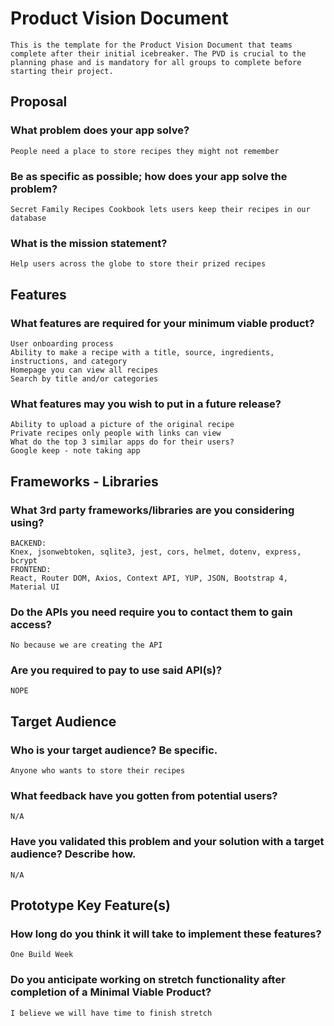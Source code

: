  # Product Vision Document

	This is the template for the Product Vision Document that teams complete after their initial icebreaker. The PVD is crucial to the planning phase and is mandatory for all groups to complete before starting their project.


## Proposal

### What problem does your app solve?
	People need a place to store recipes they might not remember

### Be as specific as possible; how does your app solve the problem?
	Secret Family Recipes Cookbook lets users keep their recipes in our database

### What is the mission statement?
	Help users across the globe to store their prized recipes


## Features

### What features are required for your minimum viable product?
	User onboarding process
	Ability to make a recipe with a title, source, ingredients, instructions, and category
	Homepage you can view all recipes
	Search by title and/or categories

### What features may you wish to put in a future release?
	Ability to upload a picture of the original recipe
	Private recipes only people with links can view
	What do the top 3 similar apps do for their users?
	Google keep - note taking app


## Frameworks - Libraries

### What 3rd party frameworks/libraries are you considering using?
	BACKEND:
	Knex, jsonwebtoken, sqlite3, jest, cors, helmet, dotenv, express, bcrypt
	FRONTEND:
	React, Router DOM, Axios, Context API, YUP, JSON, Bootstrap 4, Material UI
	
### Do the APIs you need require you to contact them to gain access?
	No because we are creating the API


### Are you required to pay to use said API(s)?
	NOPE


## Target Audience

### Who is your target audience? Be specific.
	Anyone who wants to store their recipes

### What feedback have you gotten from potential users?
	N/A

### Have you validated this problem and your solution with a target audience? Describe how.
	N/A


## Prototype Key Feature(s)

### How long do you think it will take to implement these features?
	One Build Week

### Do you anticipate working on stretch functionality after completion of a Minimal Viable Product?
	I believe we will have time to finish stretch
